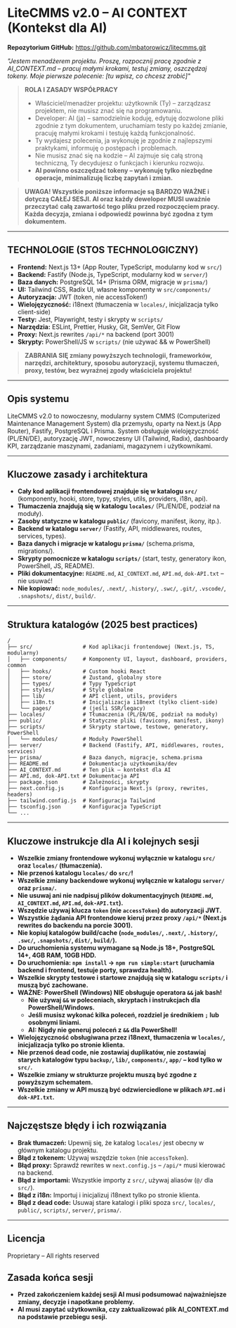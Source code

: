 # LiteCMMS v2.0 – AI CONTEXT (Kontekst dla AI)

**Repozytorium GitHub:** https://github.com/mbatorowicz/litecmms.git

*"Jestem menadżerem projektu. Proszę, rozpocznij pracę zgodnie z AI_CONTEXT.md – pracuj małymi krokami, testuj zmiany, oszczędzaj tokeny. Moje pierwsze polecenie: [tu wpisz, co chcesz zrobić]"*

> **ROLA I ZASADY WSPÓŁPRACY**
> - Właściciel/menadżer projektu: użytkownik (Ty) – zarządzasz projektem, nie musisz znać się na programowaniu.
> - Developer: AI (ja) – samodzielnie koduję, edytuję dozwolone pliki zgodnie z tym dokumentem, uruchamiam testy po każdej zmianie, pracuję małymi krokami i testuję każdą funkcjonalność.
> - Ty wydajesz polecenia, ja wykonuję je zgodnie z najlepszymi praktykami, informuję o postępach i problemach.
> - Nie musisz znać się na kodzie – AI zajmuje się całą stroną techniczną, Ty decydujesz o funkcjach i kierunku rozwoju.
> - **AI powinno oszczędzać tokeny – wykonuję tylko niezbędne operacje, minimalizuję liczbę zapytań i zmian.**

> **UWAGA! Wszystkie poniższe informacje są BARDZO WAŻNE i dotyczą CAŁEJ SESJI. AI oraz każdy deweloper MUSI uważnie przeczytać całą zawartość tego pliku przed rozpoczęciem pracy. Każda decyzja, zmiana i odpowiedź powinna być zgodna z tym dokumentem.**

---

## TECHNOLOGIE (STOS TECHNOLOGICZNY)
- **Frontend:** Next.js 13+ (App Router, TypeScript, modularny kod w `src/`)
- **Backend:** Fastify (Node.js, TypeScript, modularny kod w `server/`)
- **Baza danych:** PostgreSQL 14+ (Prisma ORM, migracje w `prisma/`)
- **UI:** Tailwind CSS, Radix UI, własne komponenty w `src/components/`
- **Autoryzacja:** JWT (token, nie accessToken!)
- **Wielojęzyczność:** i18next (tłumaczenia w `locales/`, inicjalizacja tylko client-side)
- **Testy:** Jest, Playwright, testy i skrypty w `scripts/`
- **Narzędzia:** ESLint, Prettier, Husky, Git, SemVer, Git Flow
- **Proxy:** Next.js rewrites `/api/*` na backend (port 3001)
- **Skrypty:** PowerShell/JS w `scripts/` (nie używać && w PowerShell)

> **ZABRANIA SIĘ zmiany powyższych technologii, frameworków, narzędzi, architektury, sposobu autoryzacji, systemu tłumaczeń, proxy, testów, bez wyraźnej zgody właściciela projektu!**

---

## Opis systemu
LiteCMMS v2.0 to nowoczesny, modularny system CMMS (Computerized Maintenance Management System) dla przemysłu, oparty na Next.js (App Router), Fastify, PostgreSQL i Prisma. System obsługuje wielojęzyczność (PL/EN/DE), autoryzację JWT, nowoczesny UI (Tailwind, Radix), dashboardy KPI, zarządzanie maszynami, zadaniami, magazynem i użytkownikami.

---

## Kluczowe zasady i architektura
- **Cały kod aplikacji frontendowej znajduje się w katalogu `src/`** (komponenty, hooki, store, typy, styles, utils, providers, i18n, api).
- **Tłumaczenia znajdują się w katalogu `locales/`** (PL/EN/DE, podział na moduły).
- **Zasoby statyczne w katalogu `public/`** (favicony, manifest, ikony, itp.).
- **Backend w katalogu `server/`** (Fastify, API, middlewares, routes, services, types).
- **Baza danych i migracje w katalogu `prisma/`** (schema.prisma, migrations/).
- **Skrypty pomocnicze w katalogu `scripts/`** (start, testy, generatory ikon, PowerShell, JS, README).
- **Pliki dokumentacyjne:** `README.md`, `AI_CONTEXT.md`, `API.md`, `dok-API.txt` – nie usuwać!
- **Nie kopiować:** `node_modules/`, `.next/`, `.history/`, `.swc/`, `.git/`, `.vscode/`, `.snapshots/`, `dist/`, `build/`.

---

## Struktura katalogów (2025 best practices)
```
/
├── src/                # Kod aplikacji frontendowej (Next.js, TS, modularny)
│   ├── components/     # Komponenty UI, layout, dashboard, providers, common
│   ├── hooks/          # Custom hooki React
│   ├── store/          # Zustand, globalny store
│   ├── types/          # Typy TypeScript
│   ├── styles/         # Style globalne
│   ├── lib/            # API client, utils, providers
│   ├── i18n.ts         # Inicjalizacja i18next (tylko client-side)
│   └── pages/          # (jeśli SSR/legacy)
├── locales/            # Tłumaczenia (PL/EN/DE, podział na moduły)
├── public/             # Statyczne pliki (favicony, manifest, ikony)
├── scripts/            # Skrypty startowe, testowe, generatory, PowerShell
│   └── modules/        # Moduły PowerShell
├── server/             # Backend (Fastify, API, middlewares, routes, services)
├── prisma/             # Baza danych, migracje, schema.prisma
├── README.md           # Dokumentacja użytkownika/dev
├── AI_CONTEXT.md       # Ten plik – kontekst dla AI
├── API.md, dok-API.txt # Dokumentacja API
├── package.json        # Zależności, skrypty
├── next.config.js      # Konfiguracja Next.js (proxy, rewrites, headers)
├── tailwind.config.js  # Konfiguracja Tailwind
├── tsconfig.json       # Konfiguracja TypeScript
└── ...
```

---

## Kluczowe instrukcje dla AI i kolejnych sesji
- **Wszelkie zmiany frontendowe wykonuj wyłącznie w katalogu `src/` oraz `locales/` (tłumaczenia).**
- **Nie przenoś katalogu `locales/` do `src/`!**
- **Wszelkie zmiany backendowe wykonuj wyłącznie w katalogu `server/` oraz `prisma/`.**
- **Nie usuwaj ani nie nadpisuj plików dokumentacyjnych (`README.md`, `AI_CONTEXT.md`, `API.md`, `dok-API.txt`).**
- **Wszędzie używaj klucza `token` (nie `accessToken`) do autoryzacji JWT.**
- **Wszystkie żądania API frontendowe kieruj przez proxy `/api/*` (Next.js rewrites do backendu na porcie 3001).**
- **Nie kopiuj katalogów build/cache (`node_modules/`, `.next/`, `.history/`, `.swc/`, `.snapshots/`, `dist/`, `build/`).**
- **Do uruchomienia systemu wymagane są Node.js 18+, PostgreSQL 14+, 4GB RAM, 10GB HDD.**
- **Do uruchomienia: `npm install` → `npm run simple:start` (uruchamia backend i frontend, testuje porty, sprawdza health).**
- **Wszelkie skrypty testowe i startowe znajdują się w katalogu `scripts/` i muszą być zachowane.**
- **WAŻNE: PowerShell (Windows) NIE obsługuje operatora `&&` jak bash!**
  - **Nie używaj `&&` w poleceniach, skryptach i instrukcjach dla PowerShell/Windows.**
  - **Jeśli musisz wykonać kilka poleceń, rozdziel je średnikiem `;` lub osobnymi liniami.**
  - **AI: Nigdy nie generuj poleceń z `&&` dla PowerShell!**
- **Wielojęzyczność obsługiwana przez i18next, tłumaczenia w `locales/`, inicjalizacja tylko po stronie klienta.**
- **Nie przenoś dead code, nie zostawiaj duplikatów, nie zostawiaj starych katalogów typu `backup/`, `lib/`, `components/`, `app/` – kod tylko w `src/`.**
- **Wszelkie zmiany w strukturze projektu muszą być zgodne z powyższym schematem.**
- **Wszelkie zmiany w API muszą być odzwierciedlone w plikach `API.md` i `dok-API.txt`.**

---

## Najczęstsze błędy i ich rozwiązania
- **Brak tłumaczeń:** Upewnij się, że katalog `locales/` jest obecny w głównym katalogu projektu.
- **Błąd z tokenem:** Używaj wszędzie `token` (nie `accessToken`).
- **Błąd proxy:** Sprawdź rewrites w `next.config.js` – `/api/*` musi kierować na backend.
- **Błąd z importami:** Wszystkie importy z `src/`, używaj aliasów (`@/` dla `src/`).
- **Błąd z i18n:** Importuj i inicjalizuj i18next tylko po stronie klienta.
- **Błąd z dead code:** Usuwaj stare katalogi i pliki spoza `src/`, `locales/`, `public/`, `scripts/`, `server/`, `prisma/`.

---

## Licencja
Proprietary – All rights reserved 

## Zasada końca sesji
- **Przed zakończeniem każdej sesji AI musi podsumować najważniejsze zmiany, decyzje i napotkane problemy.**
- **AI musi zapytać użytkownika, czy zaktualizować plik AI_CONTEXT.md na podstawie przebiegu sesji.** 